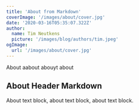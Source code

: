 ```yaml
---
title: 'About from Markdown'
coverImage: '/images/about/cover.jpg'
date: '2020-03-16T05:35:07.322Z'
author:
  name: Tim Neutkens
  picture: '/images/blog/authors/tim.jpeg'
ogImage:
  url: '/images/about/cover.jpg'
---
```


About aabout abouyt about

## About Header Markdown

About text block, about text block, about text block.
